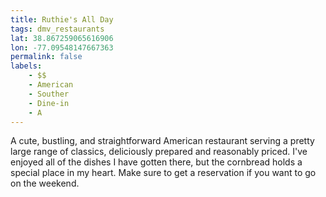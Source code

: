 ```yaml
---
title: Ruthie's All Day
tags: dmv_restaurants
lat: 38.867259065616906
lon: -77.09548147667363
permalink: false
labels:
    - $$
    - American
    - Souther
    - Dine-in
    - A
---
```


A cute, bustling, and straightforward American restaurant serving a pretty large range of classics, deliciously prepared and reasonably priced. I've enjoyed all of the dishes I have gotten there, but the cornbread holds a special place in my heart. Make sure to get a reservation if you want to go on the weekend.